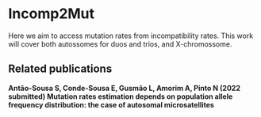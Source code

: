 # Incomp2Mut

Here we aim to access mutation rates from incompatibility rates.
This work will cover both autossomes for duos and trios, and X-chromossome.

## Related publications
**Antão-Sousa S, Conde-Sousa E, Gusmão L, Amorim A, Pinto N (2022 submitted) 
Mutation rates estimation depends on population allele frequency distribution: the case of autosomal microsatellites**
